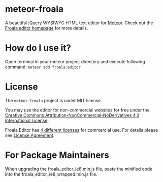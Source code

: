 meteor-froala
=============

A beautiful jQuery WYSIWYG HTML text editor for [Meteor](https://github.com/meteor/meteor).
Check out the [Froala editor homepage](https://editor.froala.com/) for more details.


How do I use it?
================

Open terminal in your meteor project directory and execute following command: `meteor add froala:editor`


License
=======

The `meteor-froala` project is under MIT license.

You may use the editor for non-commercial websites for free under the [Creative Commons Attribution-NonCommercial-NoDerivatives 4.0 International License](http://creativecommons.org/licenses/by-nc-nd/4.0/).

Froala Editor has [4 different licenses](http://editor.froala.com/download/) for commercial use.
For details please see [License Agreement](http://editor.froala.com/license).

For Package Maintainers
=======================

When upgrading the froala_editor_ie8.min.js file,  paste the minified code into the froala_editor_ie8_wrapped.min.js file.